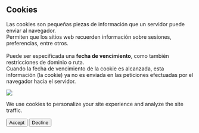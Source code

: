 ## Cookies
<div class='grid grid-cols-2 gap-10 place-items-center'>
<p class='text-sm'>
Las cookies son pequeñas piezas de información que un servidor puede enviar al navegador. <br/>
Permiten que los sitios web recuerden información sobre sesiones, preferencias, entre otros. <br/><br/>
Puede ser especificada una <strong>fecha de vencimiento</strong>, como también restricciones de dominio o ruta. <br/>
Cuando la fecha de vencimiento de la cookie es alcanzada, esta información (la cookie) ya no es enviada en las peticiones efectuadas por el navegador hacia el servidor. <br/>
</p>
<div class=' text-sm p-4 rounded-md w-64 bg-zinc-900 border border-zinc-800 h-64 '>
<img  class='size-16 mx-auto mb-4 ' src='https://cdn-icons-png.flaticon.com/512/5473/5473473.png'/>
<p class='text-zinc-300 text-xs'>
We use cookies to  personalize your site experience and analyze the site traffic.
</p>
<div class='flex gap-4 justify-center'>
<button class='bg-zinc-800 hover:bg-zinc-900 text-white!'>Accept</button>
<button class='border-zinc-700 hover:border-zinc-900 text-white'>Decline</button>
</div>
</div>
</div>

<style>
    button {
        @apply rounded-md transition-all border-zinc-700 border px-3 py-2 text-white;
    }
</style>